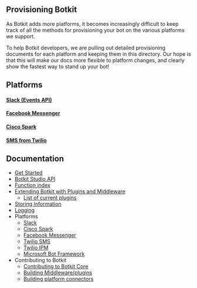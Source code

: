 ## Provisioning Botkit
As Botkit adds more platforms, it becomes increasingly difficult to keep track of all the methods for provisioning your bot on the various platforms we support. 

To help Botkit developers, we are pulling out detailed provisioning documents for each platform and keeping them in this directory. Our hope is that this will make our docs more flexible to platform changes, and clearly show the fastest way to stand up your bot!

## Platforms

#### [Slack (Events API)](slack-events-api.md)

#### [Facebook Messenger](facebook_messenger.md)

#### [Cisco Spark](cisco-spark.md)

#### [SMS from Twilio](twilio-sms.md)


## Documentation

* [Get Started](../../readme.md)
* [Botkit Studio API](../readme-studio.md)
* [Function index](../readme.md#developing-with-botkit)
* [Extending Botkit with Plugins and Middleware](../middleware.md)
  * [List of current plugins](../readme-middlewares.md)
* [Storing Information](../storage.md)
* [Logging](../logging.md)
* Platforms
  * [Slack](../readme-slack.md)
  * [Cisco Spark](../readme-ciscospark.md)
  * [Facebook Messenger](../readme-facebook.md)
  * [Twilio SMS](https://../readme-twiliosms.md)
  * [Twilio IPM](https://../readme-twilioipm.md)
  * [Microsoft Bot Framework](../readme-botframework.md)
* Contributing to Botkit
  * [Contributing to Botkit Core](../../CONTRIBUTING.md)
  * [Building Middleware/plugins](../howto/build_middleware.md)
  * [Building platform connectors](../howto/build_connector.md)
